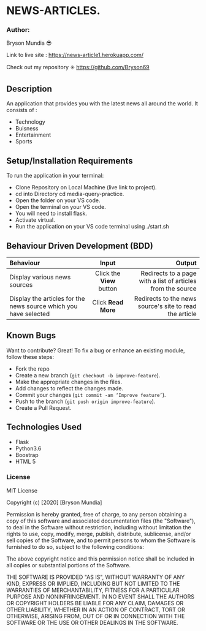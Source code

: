 # NEWS-ARTICLES.

### Author:
Bryson Mundia 😎 

Link to live site : https://news-article1.herokuapp.com/

Check out my repository :eight_spoked_asterisk: https://github.com/Bryson69

## Description
 An application that provides you with the latest news all around the world. 
 It consists of :
  
 - Technology
 - Buisness
 - Entertainment
 - Sports


## Setup/Installation Requirements
To run the application in your terminal:
- Clone Repository on Local Machine (live link to project).
- cd into Directory  cd media-query-practice.
- Open the folder on your VS code.
- Open the terminal on your VS code. 
- You will need to install flask.
- Activate virtual.
- Run the application on your VS code terminal using ./start.sh


## Behaviour Driven Development (BDD)
| Behaviour | Input | Output |
| :---------------- | :---------------: | ------------------: |
| Display various news sources | Click the **View** button | Redirects to a page with a list of articles from the source |
| Display the articles for the news source which you have selected | Click **Read More**| Redirects to the news source's site to read the article |


## Known Bugs
Want to contribute? Great!
To fix a bug or enhance an existing module, follow these steps:
- Fork the repo
- Create a new branch (`git checkout -b improve-feature`).
- Make the appropriate changes in the files.
- Add changes to reflect the changes made.
- Commit your changes (`git commit -am ‘Improve feature’`).
- Push to the branch (`git push origin improve-feature`).
- Create a Pull Request.


## Technologies Used
* Flask
* Python3.6
* Boostrap
* HTML 5

### License

MIT License

Copyright (c) [2020] [Bryson Mundia]

Permission is hereby granted, free of charge, to any person obtaining a copy
of this software and associated documentation files (the "Software"), to deal
in the Software without restriction, including without limitation the rights
to use, copy, modify, merge, publish, distribute, sublicense, and/or sell
copies of the Software, and to permit persons to whom the Software is
furnished to do so, subject to the following conditions:

The above copyright notice and this permission notice shall be included in all
copies or substantial portions of the Software.

THE SOFTWARE IS PROVIDED "AS IS", WITHOUT WARRANTY OF ANY KIND, EXPRESS OR
IMPLIED, INCLUDING BUT NOT LIMITED TO THE WARRANTIES OF MERCHANTABILITY,
FITNESS FOR A PARTICULAR PURPOSE AND NONINFRINGEMENT. IN NO EVENT SHALL THE
AUTHORS OR COPYRIGHT HOLDERS BE LIABLE FOR ANY CLAIM, DAMAGES OR OTHER
LIABILITY, WHETHER IN AN ACTION OF CONTRACT, TORT OR OTHERWISE, ARISING FROM,
OUT OF OR IN CONNECTION WITH THE SOFTWARE OR THE USE OR OTHER DEALINGS IN THE
SOFTWARE.  